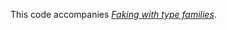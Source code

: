 This code accompanies [*Faking with type families*][article].

  [article]: https://typeclasses.substack.com/p/faking-with-type-families
